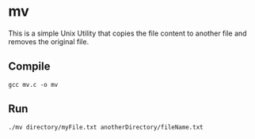 # mv
This is a simple Unix Utility that copies the file content to another file and removes the original file. <br>

## Compile
```
gcc mv.c -o mv
```

## Run
```
./mv directory/myFile.txt anotherDirectory/fileName.txt
```
